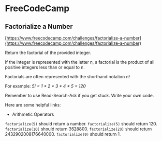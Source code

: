 # FreeCodeCamp
## Factorialize a Number

[https://www.freecodecamp.com/challenges/factorialize-a-number](https://www.freecodecamp.com/challenges/factorialize-a-number)

Return the factorial of the provided integer.

If the integer is represented with the letter n, a factorial is the product of all positive integers less than or equal to n.

Factorials are often represented with the shorthand notation n!

For example: *5! = 1 * 2 * 3 * 4 * 5 = 120*

Remember to use Read-Search-Ask if you get stuck. Write your own code.

Here are some helpful links:

* Arithmetic Operators

`factorialize(5)` should return a number.
`factorialize(5)` should return 120.
`factorialize(10)` should return 3628800.
`factorialize(20)` should return 2432902008176640000.
`factorialize(0)` should return 1.
